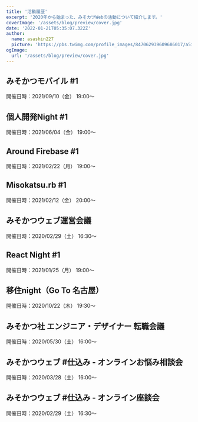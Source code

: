 ```yaml
---
title: '活動履歴'
excerpt: '2020年から始まった、みそカツWebの活動について紹介します。'
coverImage: '/assets/blog/preview/cover.jpg'
date: '2022-01-21T05:35:07.322Z'
author:
  name: asashin227
  picture: 'https://pbs.twimg.com/profile_images/847062939609686017/a5iTanEo_400x400.jpg'
ogImage:
  url: '/assets/blog/preview/cover.jpg'
---
```

## みそかつモバイル #1
開催日時：2021/09/10（金） 19:00〜

## 個人開発Night #1
開催日時：2021/06/04（金） 19:00〜

## Around Firebase #1
開催日時：2021/02/22（月） 19:00〜

## Misokatsu.rb #1
開催日時：2021/02/12（金） 20:00〜

## みそかつウェブ運営会議
開催日時：2020/02/29（土） 16:30〜

## React Night #1
開催日時：2021/01/25（月） 19:00〜

## 移住night（Go To 名古屋）
開催日時：2020/10/22（木） 19:30〜

## みそかつ社 エンジニア・デザイナー 転職会議
開催日時：2020/05/30（土） 16:00〜

## みそかつウェブ #仕込み - オンラインお悩み相談会
開催日時：2020/03/28（土） 16:00〜

## みそかつウェブ #仕込み - オンライン座談会
開催日時：2020/02/29（土） 16:30〜
